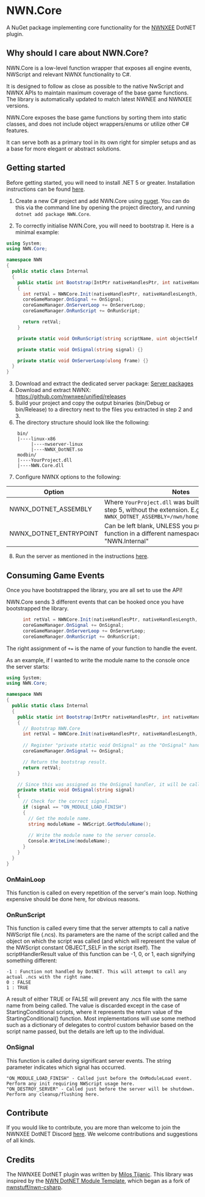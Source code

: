 # NWN.Core #
A NuGet package implementing core functionality for the [NWNXEE](https://github.com/nwnxee/unified "NWNXEE") DotNET plugin.

## Why should I care about NWN.Core? ##
NWN.Core is a low-level function wrapper that exposes all engine events, NWScript and relevant NWNX functionality to C#.

It is designed to follow as close as possible to the native NwScript and NWNX APIs to maintain maximum coverage of the base game functions.
The library is automatically updated to match latest NWNEE and NWNXEE versions.

NWN.Core exposes the base game functions by sorting them into static classes, and does not include object wrappers/enums or utilize other C# features. 

It can serve both as a primary tool in its own right for simpler setups and as a base for more elegant or abstract solutions.

## Getting started ##
Before getting started, you will need to install .NET 5 or greater. Installation instructions can be found [here](https://docs.microsoft.com/en-au/dotnet/core/install/linux).

1. Create a new C# project and add NWN.Core using [nuget](https://www.nuget.org/packages/NWN.Core). You can do this via the command line by opening the project directory, and running `dotnet add package NWN.Core`.

2. To correctly initialise NWN.Core, you will need to bootstrap it. Here is a minimal example:

```csharp
using System;
using NWN.Core;

namespace NWN
{
  public static class Internal
  {
    public static int Bootstrap(IntPtr nativeHandlesPtr, int nativeHandlesLength)
    {
      int retVal = NWNCore.Init(nativeHandlesPtr, nativeHandlesLength, out CoreGameManager coreGameManager);
      coreGameManager.OnSignal += OnSignal;
      coreGameManager.OnServerLoop += OnServerLoop;
      coreGameManager.OnRunScript += OnRunScript;

      return retVal;
    }

    private static void OnRunScript(string scriptName, uint objectSelf, out int scriptHandlerResult) { scriptHandlerResult = -1; }

    private static void OnSignal(string signal) {}

    private static void OnServerLoop(ulong frame) {}
  }
}
```

3. Download and extract the dedicated server package: [Server packages](https://forums.beamdog.com/discussion/67157/server-download-packages-and-docker-support/p1)
4. Download and extract NWNX: https://github.com/nwnxee/unified/releases
5. Build your project and copy the output binaries (bin/Debug or bin/Release) to a directory next to the files you extracted in step 2 and 3.
6. The directory structure should look like the following:
```
    bin/
    |----linux-x86
         |----nwserver-linux
         |----NWNX_DotNET.so
    modbin/
    |----YourProject.dll
    |----NWN.Core.dll
```

7. Configure NWNX options to the following:

|Option|Notes|
|-|-|
| NWNX_DOTNET_ASSEMBLY | Where `YourProject.dll` was built and copied to in step 5, without the extension. E.g: `NWNX_DOTNET_ASSEMBLY=/nwn/home/modbin/YourProject` |
| NWNX_DOTNET_ENTRYPOINT | Can be left blank, UNLESS you put your Bootstrap function in a different namespace/class instead of "NWN.Internal" |

8. Run the server as mentioned in the instructions [here](https://github.com/nwnxee/unified#running-the-server-native).

## Consuming Game Events

Once you have bootstrapped the library, you are all set to use the API!

NWN.Core sends 3 different events that can be hooked once you have bootstrapped the library.

```csharp
      int retVal = NWNCore.Init(nativeHandlesPtr, nativeHandlesLength, out CoreGameManager coreGameManager);
      coreGameManager.OnSignal += OnSignal;
      coreGameManager.OnServerLoop += OnServerLoop;
      coreGameManager.OnRunScript += OnRunScript;
```

The right assignment of `+=` is the name of your function to handle the event.

As an example, if I wanted to write the module name to the console once the server starts:

```csharp
using System;
using NWN.Core;

namespace NWN
{
  public static class Internal
  {
    public static int Bootstrap(IntPtr nativeHandlesPtr, int nativeHandlesLength)
    {
      // Bootstrap NWN.Core
      int retVal = NWNCore.Init(nativeHandlesPtr, nativeHandlesLength, out CoreGameManager coreGameManager);
      
      // Register "private static void OnSignal" as the "OnSignal" handler.
      coreGameManager.OnSignal += OnSignal;

      // Return the bootstrap result.
      return retVal;
    }

    // Since this was assigned as the OnSignal handler, it will be called on startup and shutdown.
    private static void OnSignal(string signal)
    {
      // Check for the correct signal.
      if (signal == "ON_MODULE_LOAD_FINISH")
      {
        // Get the module name.
        string moduleName = NWScript.GetModuleName();
        
        // Write the module name to the server console.
        Console.WriteLine(moduleName);
      }
    }
  }
}
```

### OnMainLoop ###
This function is called on every repetition of the server's main loop. Nothing expensive should be done here, for obvious reasons.

### OnRunScript ###
This function is called every time that the server attempts to call a native NWScript file (.ncs). Its parameters are the name of the script called and the object on which the script was called (and which will represent the value of the NWScript constant OBJECT_SELF in the script itself). The scriptHandlerResult value of this function can be -1, 0, or 1, each signifying something different:
```
-1 : Function not handled by DotNET. This will attempt to call any actual .ncs with the right name.
0 : FALSE
1 : TRUE
```
A result of either TRUE or FALSE will prevent any .ncs file with the same name from being called. The value is discarded except in the case of StartingConditional scripts, where it represents the return value of the StartingConditional() function. Most implementations will use some method such as a dictionary of delegates to control custom behavior based on the script name passed, but the details are left up to the individual.

### OnSignal ###
This function is called during significant server events. The string parameter indicates which signal has occurred.
```
"ON_MODULE_LOAD_FINISH" - Called just before the OnModuleLoad event. Perform any init requiring NWScript usage here.
"ON_DESTROY_SERVER" - Called just before the server will be shutdown. Perform any cleanup/flushing here.
```

## Contribute ##
If you would like to contribute, you are more than welcome to join the NWNXEE DotNET Discord [here](https://discord.gg/BY9cq3Q "NWNXEE DotNET Discord"). We welcome contributions and suggestions of all kinds.

## Credits ##
The NWNXEE DotNET plugin was written by [Milos Tijanic](https://github.com/mtijanic "Milos Tijanic").
This library was inspired by the [NWN DotNET Module Template](https://github.com/urothis/nwn-dotnet-module-template "NWN DotNET Module Template"), which began as a fork of [nwnstuff/nwn-csharp](https://github.com/nwnstuff/nwn-csharp/ "nwn-csharp").

